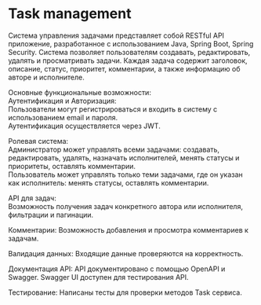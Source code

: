 # Task management

Система управления задачами представляет собой RESTful API приложение, разработанное с использованием Java, Spring Boot,
Spring Security. Система позволяет пользователям создавать, редактировать, удалять и просматривать задачи. Каждая задача
содержит заголовок, описание, статус, приоритет, комментарии, а также информацию об авторе и исполнителе.

Основные функциональные возможности:  
Аутентификация и Авторизация:   
Пользователи могут регистрироваться и входить в систему с использованием email и пароля.  
Аутентификация осуществляется через JWT.

Ролевая система:  
Администратор может управлять всеми задачами: создавать, редактировать, удалять, назначать исполнителей, менять статусы
и приоритеты, оставлять комментарии.  
Пользователь может управлять только теми задачами, где он указан как исполнитель: менять статусы, оставлять комментарии.

API для задач:   
Возможность получения задач конкретного автора или исполнителя, фильтрации и пагинации.

Комментарии: Возможность добавления и просмотра комментариев к задачам.

Валидация данных: Входящие данные проверяются на корректность.

Документация API: API документировано с помощью OpenAPI и Swagger. Swagger UI доступен для тестирования API.

Тестирование: Написаны тесты для проверки методов Task сервиса.
